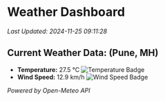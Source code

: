 
# Weather Dashboard

_Last Updated: 2024-11-25 09:11:28_

## Current Weather Data: (Pune, MH)
- **Temperature:** 27.5 °C ![Temperature Badge](https://img.shields.io/badge/Temperature-Medium%20Temp-green)
- **Wind Speed:** 12.9 km/h ![Wind Speed Badge](https://img.shields.io/badge/Wind%20Speed-Low%20Wind-blue)

*Powered by Open-Meteo API*
